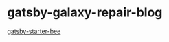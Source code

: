 
<h1> gatsby-galaxy-repair-blog </h1>

[gatsby-starter-bee](https://github.com/JaeYeopHan/gatsby-starter-bee)